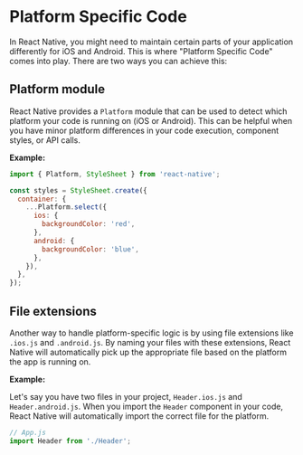 # Platform Specific Code

In React Native, you might need to maintain certain parts of your application differently for iOS and Android. This is where "Platform Specific Code" comes into play. There are two ways you can achieve this:

## Platform module

React Native provides a `Platform` module that can be used to detect which platform your code is running on (iOS or Android). This can be helpful when you have minor platform differences in your code execution, component styles, or API calls.

**Example:**

```javascript
import { Platform, StyleSheet } from 'react-native';

const styles = StyleSheet.create({
  container: {
    ...Platform.select({
      ios: {
        backgroundColor: 'red',
      },
      android: {
        backgroundColor: 'blue',
      },
    }),
  },
});
```

## File extensions

Another way to handle platform-specific logic is by using file extensions like `.ios.js` and `.android.js`. By naming your files with these extensions, React Native will automatically pick up the appropriate file based on the platform the app is running on.

**Example:**

Let's say you have two files in your project, `Header.ios.js` and `Header.android.js`. When you import the `Header` component in your code, React Native will automatically import the correct file for the platform.

```javascript
// App.js
import Header from './Header';
```